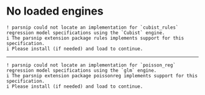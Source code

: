 # No loaded engines

    ! parsnip could not locate an implementation for `cubist_rules` regression model specifications using the `Cubist` engine.
    i The parsnip extension package rules implements support for this specification.
    i Please install (if needed) and load to continue.
    

---

    ! parsnip could not locate an implementation for `poisson_reg` regression model specifications using the `glm` engine.
    i The parsnip extension package poissonreg implements support for this specification.
    i Please install (if needed) and load to continue.
    

